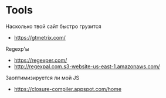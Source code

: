 # Tools

Насколько твой сайт быстро грузится

 * https://gtmetrix.com/

Regexp'ы

 * https://regexper.com/
 * http://regexpal.com.s3-website-us-east-1.amazonaws.com/

Заоптимизируется ли мой JS

 * https://closure-compiler.appspot.com/home

